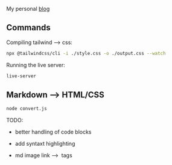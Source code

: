 My personal [blog](https://nicolaspllr1.github.io/)

## Commands


Compiling tailwind --> css:

```sh
npx @tailwindcss/cli -i ./style.css -o ./output.css --watch
```

Running the live server:

```sh
live-server
```

## Markdown --> HTML/CSS

```sh
node convert.js
```

TODO:

- better handling of code blocks
- add syntaxt highlighting

- md image link --> <img> tags
